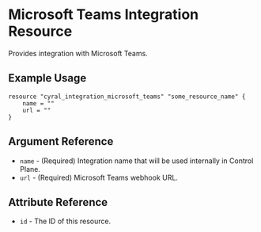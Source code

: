 # Microsoft Teams Integration Resource

Provides integration with Microsoft Teams.

## Example Usage

```hcl
resource "cyral_integration_microsoft_teams" "some_resource_name" {
    name = ""
    url = ""
}
```

## Argument Reference

* `name` - (Required) Integration name that will be used internally in Control Plane.
* `url` - (Required) Microsoft Teams webhook URL.

## Attribute Reference

* `id` - The ID of this resource.
